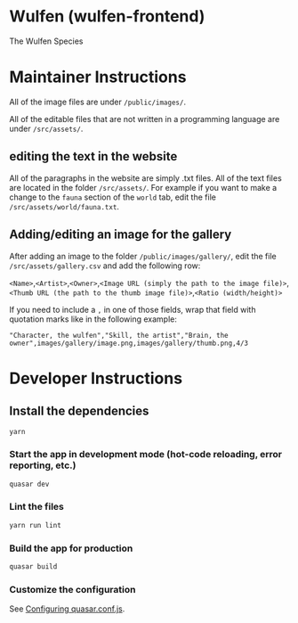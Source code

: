 # Wulfen (wulfen-frontend)

The Wulfen Species

# Maintainer Instructions

All of the image files are under `/public/images/`.

All of the editable files that are not written in a programming language are under `/src/assets/`.

## editing the text in the website

All of the paragraphs in the website are simply .txt files. All of the text files are located in the folder `/src/assets/`.
For example if you want to make a change to the `fauna` section of the `world` tab, edit the file `/src/assets/world/fauna.txt`.

## Adding/editing an image for the gallery

After adding an image to the folder `/public/images/gallery/`, edit the file `/src/assets/gallery.csv` and add the following row:

`<Name>`,`<Artist>`,`<Owner>`,`<Image URL (simply the path to the image file)>`,`<Thumb URL (the path to the thumb image file)>`,`<Ratio (width/height)>`

If you need to include a `,` in one of those fields, wrap that field with quotation marks like in the following example:

`"Character, the wulfen","Skill, the artist","Brain, the owner",images/gallery/image.png,images/gallery/thumb.png,4/3`

# Developer Instructions

## Install the dependencies

```bash
yarn
```

### Start the app in development mode (hot-code reloading, error reporting, etc.)

```bash
quasar dev
```

### Lint the files

```bash
yarn run lint
```

### Build the app for production

```bash
quasar build
```

### Customize the configuration

See [Configuring quasar.conf.js](https://quasar.dev/quasar-cli/quasar-conf-js).
